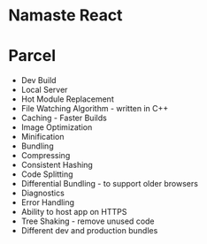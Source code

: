 # Namaste React

# Parcel

- Dev Build
- Local Server
- Hot Module Replacement
- File Watching Algorithm - written in C++
- Caching - Faster Builds
- Image Optimization
- Minification
- Bundling
- Compressing
- Consistent Hashing
- Code Splitting
- Differential Bundling - to support older browsers
- Diagnostics
- Error Handling
- Ability to host app on HTTPS
- Tree Shaking - remove unused code
- Different dev and production bundles
